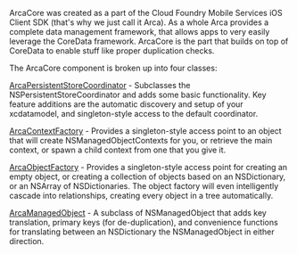 ArcaCore was created as a part of the Cloud Foundry Mobile Services iOS Client SDK (that's why we just call it Arca). As a whole Arca provides a complete data management framework, that allows apps to very easily leverage the CoreData framework. ArcaCore is the part that builds on top of CoreData to enable stuff like proper duplication checks.

The ArcaCore component is broken up into four classes:

[ArcaPersistentStoreCoordinator](Classes/ArcaPersistentStoreCoordinator.md) - Subclasses the NSPersistentStoreCoordinator and adds some basic functionality. Key feature additions are the automatic discovery and setup of your xcdatamodel, and singleton-style access to the default coordinator.

[ArcaContextFactory](Classes/ArcaContextFactory.md) - Provides a singleton-style access point to an object that will create NSManagedObjectContexts for you, or retrieve the main context, or spawn a child context from one that you give it.

[ArcaObjectFactory](Classes/ArcaObjectFactory.md) - Provides a singleton-style access point for creating an empty object, or creating a collection of objects based on an NSDictionary, or an NSArray of NSDictionaries. The object factory will even intelligently cascade into relationships, creating every object in a tree automatically.

[ArcaManagedObject](Classes/ArcaManagedObject.md) - A subclass of NSManagedObject that adds key translation, primary keys (for de-duplication), and convenience functions for translating between an NSDictionary the NSManagedObject in either direction.